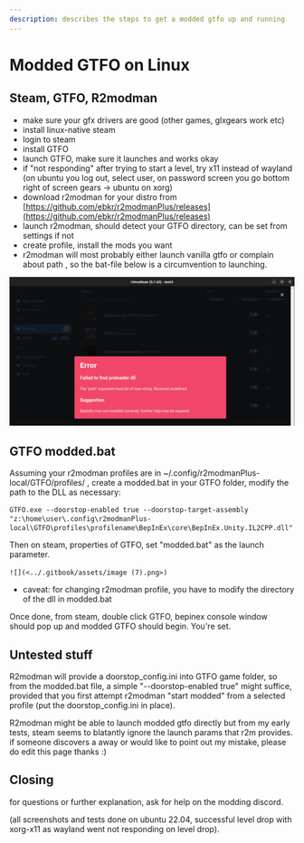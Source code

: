 ```yaml
---
description: describes the steps to get a modded gtfo up and running
---
```


# Modded GTFO on Linux

## Steam, GTFO, R2modman

* make sure your gfx drivers are good (other games, glxgears work etc)
* install linux-native steam
* login to steam
* install GTFO
* launch GTFO, make sure it launches and works okay
* if "not responding" after trying to start a level, try x11 instead of wayland (on ubuntu you log out, select user, on password screen you go bottom right of screen gears -> ubuntu on xorg)
* download r2modman for your distro from [https://github.com/ebkr/r2modmanPlus/releases](https://github.com/ebkr/r2modmanPlus/releases)
* launch r2modman, should detect your GTFO directory, can be set from settings if not
* create profile, install the mods you want
* r2modman will most probably either launch vanilla gtfo or complain about path , so the bat-file below is a circumvention to launching.

![](<../.gitbook/assets/image (5).png>)

## GTFO modded.bat

Assuming your r2modman profiles are in \~/.config/r2modmanPlus-local/GTFO/profiles/ , create a modded.bat in your GTFO folder, modify the path to the DLL as necessary:

```
GTFO.exe --doorstop-enabled true --doorstop-target-assembly "z:\home\user\.config\r2modmanPlus-local\GTFO\profiles\profilename\BepInEx\core\BepInEx.Unity.IL2CPP.dll"
```

Then on steam, properties of GTFO, set "modded.bat" as the launch parameter.

``![](<../.gitbook/assets/image (7).png>)``

* caveat: for changing r2modman profile, you have to modify the directory of the dll in modded.bat

Once done, from steam, double click GTFO, bepinex console window should pop up and modded GTFO should begin. You're set.

## Untested stuff

R2modman will provide a doorstop\_config.ini into GTFO game folder, so from the modded.bat file, a simple "--doorstop-enabled true" might suffice, provided that you first attempt r2modman "start modded" from a selected profile (put the doorstop\_config.ini in place).

R2modman might be able to launch modded gtfo directly but from my early tests, steam seems to blatantly ignore the launch params that r2m provides. if someone discovers a away or would like to point out my mistake, please do edit this page thanks :)

## Closing

for questions or further explanation, ask for help on the modding discord.

(all screenshots and tests done on ubuntu 22.04, successful level drop with xorg-x11 as wayland went not responding on level drop).
